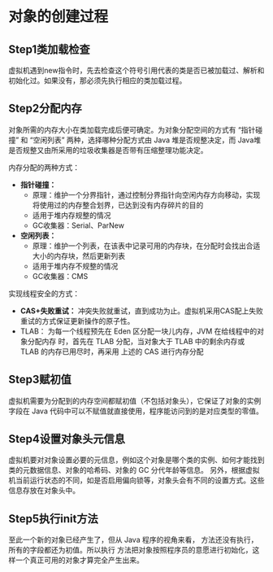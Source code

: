 # 对象的创建过程

## Step1类加载检查

虚拟机遇到new指令时，先去检查这个符号引⽤代表的类是否已被加载过、解析和初始化过。如果没有，那必须先执⾏相应的类加载过程。

## Step2分配内存

对象所需的内存⼤⼩在类加载完成后便可确定。为对象分配空间的⽅式有 “指针碰撞” 和 “空闲列表” 两种，选择哪种分配⽅式由 Java 堆是否规整决定，⽽ Java堆是否规整⼜由所采⽤的垃圾收集器是否带有压缩整理功能决定。

内存分配的两种⽅式：

+ **指针碰撞：**
    + 原理：维护一个分界指针，通过控制分界指针向空闲内存方向移动，实现将使用过的内存整合划界，已达到没有内存碎片的目的
    + 适用于堆内存规整的情况
    + GC收集器：Serial、ParNew
+ **空闲列表：**
    + 原理：维护一个列表，在该表中记录可用的内存块，在分配时会找出合适大小的内存块，然后更新列表
    + 适用于堆内存不规整的情况
    + GC收集器：CMS

实现线程安全的方式：

+ **CAS+失败重试：** 冲突失败就重试，直到成功为⽌。虚拟机采⽤CAS配上失败重试的⽅式保证更新操作的原⼦性。
+ TLAB： 为每⼀个线程预先在 Eden 区分配⼀块⼉内存，JVM 在给线程中的对象分配内存
    时，⾸先在 TLAB 分配，当对象⼤于 TLAB 中的剩余内存或 TLAB 的内存已⽤尽时，再采⽤
    上述的 CAS 进⾏内存分配

## Step3赋初值

虚拟机需要为分配到的内存空间都赋初值（不包括对象头），它保证了对象的实例字段在 Java 代码中可以不赋值就直接使⽤，程序能访问到的是对应类型的零值。

## Step4设置对象头元信息

虚拟机要对对象设置必要的元信息，例如这个对象是哪个类的实例、如何才能找到类的元数据信息、对象的哈希码、对象的 GC 分代年龄等信息。 另外，根据虚拟机当前运⾏状态的不同，如是否启⽤偏向锁等，对象头会有不同的设置⽅式。这些信息存放在对象头中。 

## Step5执⾏init⽅法

至此⼀个新的对象已经产⽣了，但从 Java 程序的视⻆来看， <init> ⽅法还没有执⾏，所有的字段都还为初值。所以执⾏ <init> ⽅法把对象按照程序员的意愿进⾏初始化，这样⼀个真正可⽤的对象才算完全产⽣出来。

